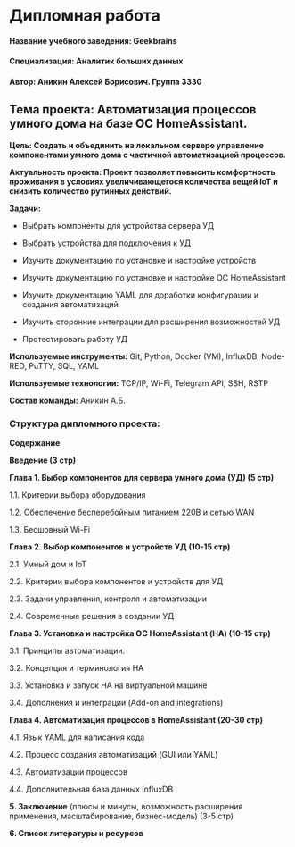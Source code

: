 # Дипломная работа

#### Название учебного заведения: Geekbrains
#### Специализация: Аналитик больших данных
#### Автор: Аникин Алексей Борисович. Группа 3330

## Тема проекта: Автоматизация процессов умного дома на базе ОС HomeAssistant.

**Цель: Создать и объединить на локальном сервере управление компонентами умного дома с частичной автоматизацией процессов.**


**Актуальность проекта: Проект позволяет повысить комфортность проживания в условиях увеличивающегося количества вещей IoT и снизить количество рутинных действий.**

**Задачи:**

- Выбрать компоненты для устройства сервера УД

- Выбрать устройства для подключения к УД 

- Изучить документацию по установке и настройке устройств

- Изучить документацию по установке и настройке ОС HomeAssistant

- Изучить документацию YAML для доработки конфигурации и создания автоматизаций

- Изучить сторонние интеграции для расширения возможностей УД

- Протестировать работу УД

**Используемые инструменты:**
Git, Python, Docker (VM), InfluxDB, Node-RED, PuTTY, SQL, YAML

**Используемые технологии:**
TCP/IP, Wi-Fi, Telegram API, SSH, RSTP

**Состав команды:**
Аникин А.Б.

### Структура дипломного проекта:

**Содержание**

**Введение (3 стр)**

**Глава 1. Выбор компонентов для сервера умного дома (УД) (5 стр)**

1.1. Критерии выбора оборудования

1.2. Обеспечение бесперебойным питанием 220В и сетью WAN

1.3. Бесшовный Wi-Fi

**Глава 2. Выбор компонентов и устройств УД (10-15 стр)**

2.1. Умный дом и IoT

2.2. Критерии выбора компонентов и устройств для УД

2.3. Задачи управления, контроля и автоматизации

2.4. Современные решения в создании УД

**Глава 3. Установка и настройка ОС HomeAssistant (НА) (10-15 стр)**

3.1. Принципы автоматизации. 

3.2. Концепция и терминология HА

3.3. Установка и запуск HА на виртуальной машине

3.4. Дополнения и интеграции (Add-on and integrations)

**Глава 4. Автоматизация процессов в HomeAssistant (20-30 стр)**

4.1. Язык YAML для написания кода

4.2. Процесс создания автоматизаций (GUI или YAML)

4.3. Автоматизации процессов

4.4. Дополнительная база данных InfluxDB


**5. Заключение** (плюсы и минусы, возможность расширения применения, масштабирование, бизнес-модель) (3-5 стр)

**6. Список литературы и ресурсов**

